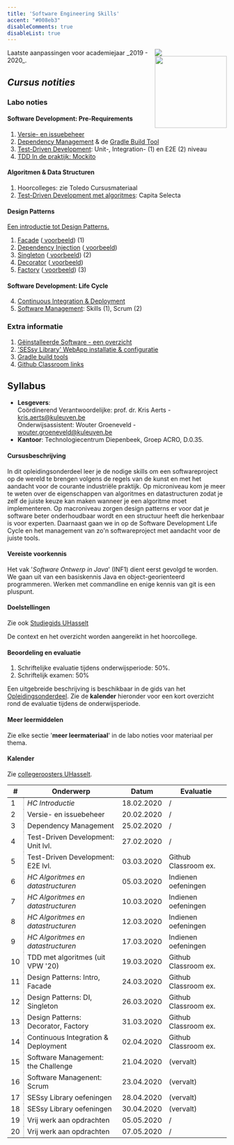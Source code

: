 ```yaml
---
title: 'Software Engineering Skills'
accent: "#008eb3"
disableComments: true
disableList: true
---
```


<span style="float: right;">
    <img src="/img/kul.svg" /><br/>
    <img src="/img/uhasselt.svg" style="width: 165px;"/>
</span>
Laatste aanpassingen voor academiejaar _2019 - 2020_.

## _Cursus notities_

### Labo noties

#### Software Development: Pre-Requirements

1. [Versie- en issuebeheer](/teaching/ses/versiebeheer)
2. [Dependency Management](/teaching/ses/dependency-management) & de [Gradle Build Tool](/teaching/ses/gradle/)
3. [Test-Driven Development](/teaching/ses/tdd): Unit-, Integration- (1) en E2E (2) niveau
4. [TDD In de praktijk: Mockito](/teaching/ses/tdd-mockito)

#### Algoritmen & Data Structuren

1. Hoorcolleges: zie Toledo Cursusmateriaal
2. [Test-Driven Development met algoritmes](/teaching/ses/tdd-capita): Capita Selecta

#### Design Patterns

[Een introductie tot Design Patterns.](/teaching/ses/patterns)

1. [Facade](/teaching/ses/facade) ([<i class='fa fa-github'></i> voorbeeld](https://github.com/KULeuven-Diepenbeek/ses-patterns-facade-template)) (1)
2. [Dependency Injection](/teaching/ses/di) ([<i class='fa fa-github'></i> voorbeeld](https://github.com/KULeuven-Diepenbeek/ses-patterns-di-template))
3. [Singleton](/teaching/ses/singleton) ([<i class='fa fa-github'></i> voorbeeld](https://github.com/KULeuven-Diepenbeek/ses-patterns-singleton-template)) (2)
4. [Decorator](/teaching/ses/decorator) ([<i class='fa fa-github'></i> voorbeeld](https://github.com/KULeuven-Diepenbeek/ses-patterns-decorator-template))
5. [Factory](/teaching/ses/factory) ([<i class='fa fa-github'></i> voorbeeld](https://github.com/KULeuven-Diepenbeek/ses-patterns-factory-template)) (3)

#### Software Development: Life Cycle

4. [Continuous Integration &amp; Deployment](/teaching/ses/ci)
5. [Software Management](/teaching/ses/management): Skills (1), Scrum (2)

### Extra informatie

1. [Gëinstalleerde Software - een overzicht](/teaching/ses/software)
1. ['SESsy Library' WebApp installatie & configuratie](/teaching/ses/sessy)
2. [Gradle build tools](/teaching/ses/gradle)
3. [<i class='fa fa-github'></i> Github Classroom links](/teaching/ses/github-classroom)

## Syllabus

- **Lesgevers**:<br/>
Coördinerend Verantwoordelijke: prof. dr. Kris Aerts - <a href="mailto:kris.aerts@kuleuven.be">kris.aerts@kuleuven.be</a><br/>
Onderwijsassistent: Wouter Groeneveld - <a href="mailto:wouter.groeneveld@kuleuven.be">wouter.groeneveld@kuleuven.be</a>
- **Kantoor**: Technologiecentrum Diepenbeek, Groep ACRO, D.0.35. 

#### Cursusbeschrijving

In dit opleidingsonderdeel leer je de nodige skills om een softwareproject op de wereld te brengen volgens de regels van de kunst en met het aandacht voor de courante industriële praktijk. Op microniveau kom je meer te weten over de eigenschappen van algoritmes en datastructuren zodat je zelf de juiste keuze kan maken wanneer je een algoritme moet implementeren. Op macroniveau zorgen design patterns er voor dat je software beter onderhoudbaar wordt en een structuur heeft die herkenbaar is voor experten. Daarnaast gaan we in op de Software Development Life Cycle en het management van zo'n softwareproject met aandacht voor de juiste tools. 

#### Vereiste voorkennis

Het vak '_Software Ontwerp in Java_' (INF1) dient eerst gevolgd te worden. We gaan uit van een basiskennis Java en object-georienteerd programmeren. Werken met commandline en enige kennis van git is een pluspunt.

#### Doelstellingen

Zie ook [Studiegids UHasselt](https://www.uhasselt.be/studiegids)
    
De context en het overzicht worden aangereikt in het hoorcollege.

#### Beoordeling en evaluatie

1. Schriftelijke evaluatie tijdens onderwijsperiode: 50%.
2. Schriftelijk examen: 50%

Een uitgebreide beschrijving is beschikbaar in de gids van het [Opleidingsonderdeel](https://uhintra03.uhasselt.be/studiegidswww/opleidingsonderdeel.aspx?a=2019&i=4083&n=4&t=01#anker31362). Zie de **kalender** hieronder voor een kort overzicht rond de evaluatie tijdens de onderwijsperiode.

#### Meer leermiddelen

Zie elke sectie '**meer leermateriaal**' in de labo noties voor materiaal per thema.

#### Kalender

Zie [collegeroosters UHasselt](http://collegeroosters.uhasselt.be).

<style>
table {
    width: 100%;
}
th {
    border-bottom: 1px solid black;
}
td:first-child {
    border-right: 1px dotted grey;
}
</style>

| \# | Onderwerp | Datum | Evaluatie |
|---|--------|-------|----------|
| 1 | _HC Introductie_ |  18.02.2020 | / |
| 2 | Versie- en issuebeheer | 20.02.2020 | / |
| 3 | Dependency Management | 25.02.2020 | / |
| 4 | Test-Driven Development: Unit lvl. | 27.02.2020 | / |
| 5 | Test-Driven Development: E2E lvl. | 03.03.2020 | Github Classroom ex. |
| 6 | _HC Algoritmes en datastructuren_ |  05.03.2020 | Indienen oefeningen |
| 7 | _HC Algoritmes en datastructuren_ |  10.03.2020 | Indienen oefeningen |
| 8 | _HC Algoritmes en datastructuren_ |  12.03.2020 | Indienen oefeningen |
| 9 | _HC Algoritmes en datastructuren_ |  17.03.2020 | Indienen oefeningen |
| 10 | TDD met algoritmes (uit VPW '20) | 19.03.2020 | Github Classroom ex. |
| 11 | Design Patterns: Intro, Facade | 24.03.2020 | Github Classroom ex. |
| 12 | Design Patterns: DI, Singleton | 26.03.2020 | Github Classroom ex. |
| 13 | Design Patterns: Decorator, Factory | 31.03.2020 | Github Classroom ex. |
| 14 | Continuous Integration & Deployment | 02.04.2020 | Github Classroom ex. |
| 15 | Software Management: the Challenge | 21.04.2020 | (vervalt) |
| 16 | Software Managenent: Scrum | 23.04.2020 | (vervalt) |
| 17 | SESsy Library oefeningen | 28.04.2020 | (vervalt) |
| 18 | SESsy Library oefeningen | 30.04.2020 | (vervalt) |
| 19 | Vrij werk aan opdrachten | 05.05.2020 | / |
| 20 | Vrij werk aan opdrachten | 07.05.2020 | / |
